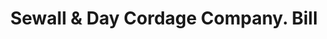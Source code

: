 ---
doi: 10.7916/D8D238PV
date_other: '1883'
date_other_textual: '1883'
form: printed ephemera
genre:
- Invoices
name:
- Sewall & Day Cordage Company
object_in_context_url: https://biggert.cul.columbia.edu/items/view/ave_biggert_00452
subject_hierarchical_geographic:
- Boston, Massachusetts, United States
subject_name:
- Sewall & Day Cordage Company
title: Sewall & Day Cordage Company. Bill
sort_title: Sewall & Day Cordage Company. Bill
call_number: ave_biggert_00452
coordinates:
- 42.35805555555556,-71.06361111111111
pid: ave_biggert_00452
identifiers: ave_biggert_00452
thumbnail: https://derivativo-2.library.columbia.edu/iiif/2/ldpd:344160/full/!256,256/0/native.jpg
permalink: /biggert/ave_biggert_00452/
layout: iiif-image-page
---